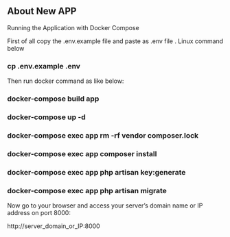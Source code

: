 
## About New APP

Running the Application with Docker Compose

First of all copy the .env.example file and paste as .env file . Linux command below
### cp .env.example .env

Then run docker command as like below:

### docker-compose build app
### docker-compose up -d
### docker-compose exec app rm -rf vendor composer.lock
### docker-compose exec app composer install
### docker-compose exec app php artisan key:generate
### docker-compose exec app php artisan migrate

Now go to your browser and access your server’s domain name or IP address on port 8000:

http://server_domain_or_IP:8000


